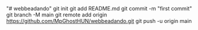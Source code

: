 "# webbeadando" 
git init
git add README.md
git commit -m "first commit"
git branch -M main
git remote add origin https://github.com/MpGhostHUN/webbeadando.git
git push -u origin main
